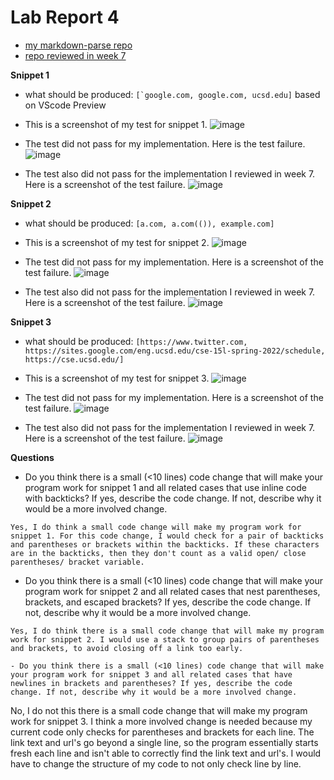 # Lab Report 4
- [my markdown-parse repo](https://github.com/aejiang/markdown-parser)
- [repo reviewed in week 7](https://github.com/Miyuki-L/markdown-parser)

**Snippet 1**
- what should be produced: ``[`google.com, google.com, ucsd.edu]`` based on VScode Preview

- This is a screenshot of my test for snippet 1.
![image](https://user-images.githubusercontent.com/103210217/169721027-a6d46eb3-5954-4b1d-9993-adc912334236.png)

- The test did not pass for my implementation. Here is the test failure.
![image](https://user-images.githubusercontent.com/103210217/169720927-ab245a97-97f1-40c5-9602-01d7fd1137fd.png)

- The test also did not pass for the implementation I reviewed in week 7. Here is a screenshot of the test failure.
![image](https://user-images.githubusercontent.com/103210217/169721116-0801b338-3f76-444b-95e2-5524414a3c76.png)

**Snippet 2**
- what should be produced: ``[a.com, a.com(()), example.com]``

- This is a screenshot of my test for snippet 2.
![image](https://user-images.githubusercontent.com/103210217/169721476-05efa2d5-3aeb-4e1b-bab5-5252cce7e100.png)


- The test did not pass for my implementation. Here is a screenshot of the test failure.
![image](https://user-images.githubusercontent.com/103210217/169721503-23874422-8419-4db6-8db4-77d2d1f3f3f9.png)


- The test also did not pass for the implementation I reviewed in week 7. Here is a screenshot of the test failure. 
![image](https://user-images.githubusercontent.com/103210217/169721553-1bf52255-2d7f-4202-972f-16bda81c6df4.png)



**Snippet 3**
- what should be produced: ``[https://www.twitter.com, https://sites.google.com/eng.ucsd.edu/cse-15l-spring-2022/schedule, https://cse.ucsd.edu/]``

- This is a screenshot of my test for snippet 3.
![image](https://user-images.githubusercontent.com/103210217/169722667-5c0a1e27-9719-44ba-9889-287812ef2cc5.png)

- The test did not pass for my implementation. Here is a screenshot of the test failure.
![image](https://user-images.githubusercontent.com/103210217/169722642-319f07d2-136c-4d35-83be-9d78ee8f1a8d.png)

- The test also did not pass for the implementation I reviewed in week 7. Here is a screenshot of the test failure. 
![image](https://user-images.githubusercontent.com/103210217/169722713-aece9473-f841-46d8-b8d3-027eb801abf6.png)

**Questions**
- Do you think there is a small (<10 lines) code change that will make your program work for snippet 1 and all related cases that use inline code with backticks? If yes, describe the code change. If not, describe why it would be a more involved change.
```
Yes, I do think a small code change will make my program work for snippet 1. For this code change, I would check for a pair of backticks and parentheses or brackets within the backticks. If these characters are in the backticks, then they don't count as a valid open/ close parentheses/ bracket variable.
```
- Do you think there is a small (<10 lines) code change that will make your program work for snippet 2 and all related cases that nest parentheses, brackets, and escaped brackets? If yes, describe the code change. If not, describe why it would be a more involved change.
``` 
Yes, I do think there is a small code change that will make my program work for snippet 2. I would use a stack to group pairs of parentheses and brackets, to avoid closing off a link too early. 

- Do you think there is a small (<10 lines) code change that will make your program work for snippet 3 and all related cases that have newlines in brackets and parentheses? If yes, describe the code change. If not, describe why it would be a more involved change.
```
No, I do not this there is a small code change that will make my program work for snippet 3. I think a more involved change is needed because my current code only checks for parentheses and brackets for each line. The link text and url's go beyond a single line, so the program essentially starts fresh each line and isn't able to correctly find the link text and url's. I would have to change the structure of my code to not only check line by line.
```

